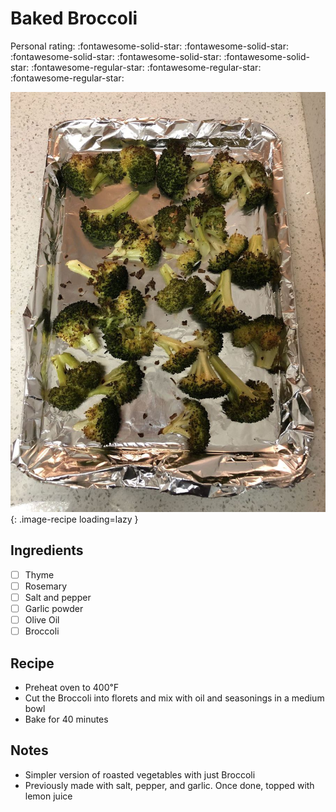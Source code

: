 <!-- Needs Manual Review -->

# Baked Broccoli

<!-- {cts} rating=2; (User can specify rating on scale of 1-5) -->
Personal rating: :fontawesome-solid-star: :fontawesome-solid-star: :fontawesome-solid-star: :fontawesome-solid-star: :fontawesome-solid-star: :fontawesome-regular-star: :fontawesome-regular-star: :fontawesome-regular-star:
<!-- {cte} -->

<!-- {cts} name_image=baked_broccoli.jpg; (User can specify image name) -->
![baked_broccoli.jpg](./baked_broccoli.jpg){: .image-recipe loading=lazy }
<!-- {cte} -->

## Ingredients

* [ ] Thyme
* [ ] Rosemary
* [ ] Salt and pepper
* [ ] Garlic powder
* [ ] Olive Oil
* [ ] Broccoli

## Recipe

* Preheat oven to 400℉
* Cut the Broccoli into florets and mix with oil and seasonings in a medium bowl
* Bake for 40 minutes

## Notes

* Simpler version of roasted vegetables with just Broccoli
* Previously made with salt, pepper, and garlic. Once done, topped with lemon juice
